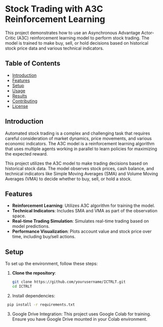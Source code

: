 # Stock Trading with A3C Reinforcement Learning

This project demonstrates how to use an Asynchronous Advantage Actor-Critic (A3C) reinforcement learning model to perform stock trading. The model is trained to make buy, sell, or hold decisions based on historical stock price data and various technical indicators.

## Table of Contents
- [Introduction](#introduction)
- [Features](#features)
- [Setup](#setup)
- [Usage](#usage)
- [Results](#results)
- [Contributing](#contributing)
- [License](#license)

## Introduction
Automated stock trading is a complex and challenging task that requires careful consideration of market dynamics, price movements, and various economic indicators. The A3C model is a reinforcement learning algorithm that uses multiple agents working in parallel to learn policies for maximizing the expected reward.

This project utilizes the A3C model to make trading decisions based on historical stock data. The model observes stock prices, cash balance, and technical indicators like Simple Moving Averages (SMA) and Volume Moving Averages (VMA) to decide whether to buy, sell, or hold a stock.

## Features
- **Reinforcement Learning**: Utilizes A3C algorithm for training the model.
- **Technical Indicators**: Includes SMA and VMA as part of the observation space.
- **Real-time Trading Simulation**: Simulates real-time trading based on model predictions.
- **Performance Visualization**: Plots account value and stock price over time, including buy/sell actions.

## Setup
To set up the environment, follow these steps:

1. **Clone the repository**:
   ```bash
   git clone https://github.com/yourusername/ICTRLT.git
   cd ICTRLT

2. Install dependencies:
```bash
 pip install -r requirements.txt
```

3. Google Drive Integration:
This project uses Google Colab for training. Ensure you have Google Drive mounted in your Colab environment.
